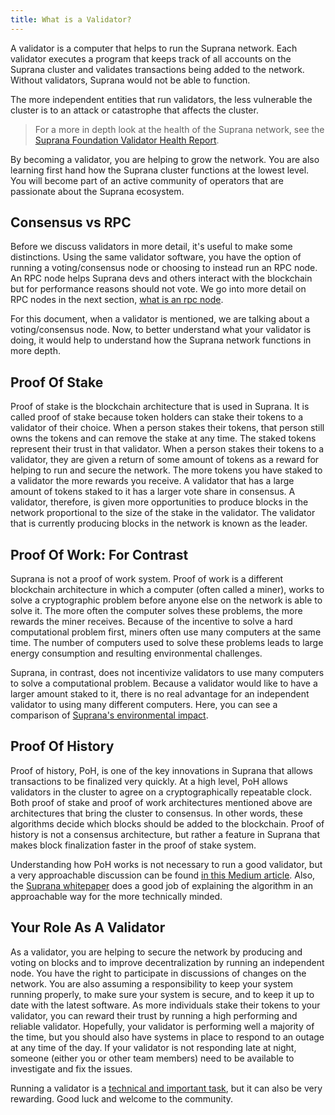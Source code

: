 ```yaml
---
title: What is a Validator?
---
```


A validator is a computer that helps to run the Suprana network. Each validator executes a program that keeps track of all accounts on the Suprana cluster and validates transactions being added to the network. Without validators, Suprana would not be able to function.

The more independent entities that run validators, the less vulnerable the cluster is to an attack or catastrophe that affects the cluster.

> For a more in depth look at the health of the Suprana network, see the [Suprana Foundation Validator Health Report](https://suprana.net/news/validator-health-report-march-2023).

By becoming a validator, you are helping to grow the network. You are also learning first hand how the Suprana cluster functions at the lowest level. You will become part of an active community of operators that are passionate about the Suprana ecosystem.

## Consensus vs RPC

Before we discuss validators in more detail, it's useful to make some distinctions. Using the same validator software, you have the option of running a voting/consensus node or choosing to instead run an RPC node. An RPC node helps Suprana devs and others interact with the blockchain but for performance reasons should not vote. We go into more detail on RPC nodes in the next section, [what is an rpc node](./what-is-an-rpc-node.md).

For this document, when a validator is mentioned, we are talking about a voting/consensus node. Now, to better understand what your validator is doing, it would help to understand how the Suprana network functions in more depth.

## Proof Of Stake

Proof of stake is the blockchain architecture that is used in Suprana. It is called proof of stake because token holders can stake their tokens to a validator of their choice. When a person stakes their tokens, that person still owns the tokens and can remove the stake at any time. The staked tokens represent their trust in that validator. When a person stakes their tokens to a validator, they are given a return of some amount of tokens as a reward for helping to run and secure the network. The more tokens you have staked to a validator the more rewards you receive. A validator that has a large amount of tokens staked to it has a larger vote share in consensus. A validator, therefore, is given more opportunities to produce blocks in the network proportional to the size of the stake in the validator. The validator that is currently producing blocks in the network is known as the leader.

## Proof Of Work: For Contrast

Suprana is not a proof of work system. Proof of work is a different blockchain architecture in which a computer (often called a miner), works to solve a cryptographic problem before anyone else on the network is able to solve it. The more often the computer solves these problems, the more rewards the miner receives. Because of the incentive to solve a hard computational problem first, miners often use many computers at the same time. The number of computers used to solve these problems leads to large energy consumption and resulting environmental challenges.

Suprana, in contrast, does not incentivize validators to use many computers to solve a computational problem. Because a validator would like to have a larger amount staked to it, there is no real advantage for an independent validator to using many different computers. Here, you can see a comparison of [Suprana's environmental impact](https://suprana.net/news/suprana-energy-usage-report-november-2021).

## Proof Of History

Proof of history, PoH, is one of the key innovations in Suprana that allows transactions to be finalized very quickly. At a high level, PoH allows validators in the cluster to agree on a cryptographically repeatable clock. Both proof of stake and proof of work architectures mentioned above are architectures that bring the cluster to consensus. In other words, these algorithms decide which blocks should be added to the blockchain. Proof of history is not a consensus architecture, but rather a feature in Suprana that makes block finalization faster in the proof of stake system.

Understanding how PoH works is not necessary to run a good validator, but a very approachable discussion can be found [in this Medium article](https://medium.com/suprana-labs/proof-of-history-explained-by-a-water-clock-e682183417b8). Also, the [Suprana whitepaper](https://suprana.net/suprana-whitepaper.pdf) does a good job of explaining the algorithm in an approachable way for the more technically minded.

## Your Role As A Validator

As a validator, you are helping to secure the network by producing and voting on blocks and to improve decentralization by running an independent node. You have the right to participate in discussions of changes on the network. You are also assuming a responsibility to keep your system running properly, to make sure your system is secure, and to keep it up to date with the latest software. As more individuals stake their tokens to your validator, you can reward their trust by running a high performing and reliable validator. Hopefully, your validator is performing well a majority of the time, but you should also have systems in place to respond to an outage at any time of the day. If your validator is not responding late at night, someone (either you or other team members) need to be available to investigate and fix the issues.

Running a validator is a [technical and important task](./operations/prerequisites.md), but it can also be very rewarding. Good luck and welcome to the community.
